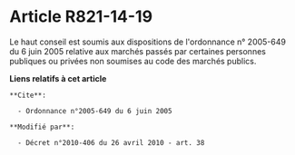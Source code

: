 # Article R821-14-19

Le haut conseil est soumis aux dispositions de l'ordonnance n° 2005-649 du 6 juin 2005 relative aux marchés passés par
certaines personnes publiques ou privées non soumises au code des marchés publics.

**Liens relatifs à cet article**

	**Cite**:

	  - Ordonnance n°2005-649 du 6 juin 2005

	**Modifié par**:

	  - Décret n°2010-406 du 26 avril 2010 - art. 38
